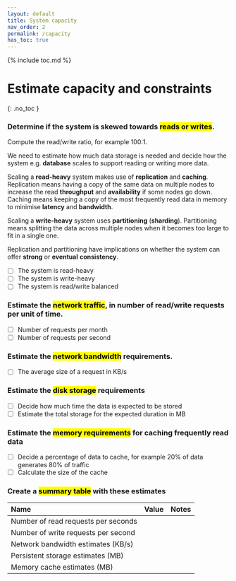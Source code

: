 ```yaml
---
layout: default
title: System capacity
nav_order: 2
permalink: /capacity
has_toc: true
---
```


{% include toc.md %}

# Estimate capacity and constraints
{: .no_toc }

### Determine if the system is skewed towards <mark>reads or writes</mark>.

Compute the read/write ratio, for example 100:1.

<div class="note" markdown="1">

We need to estimate how much data storage is needed and decide how the system e.g. **database** scales to support reading or writing more data.

Scaling a **read-heavy** system makes use of **replication** and **caching**. Replication means having a copy of the same data on multiple nodes to increase the read **throughput** and **availability** if some nodes go down. Caching means keeping a copy of the most frequently read data in memory to minimise **latency** and **bandwidth**.

Scaling a **write-heavy** system uses **partitioning** (**sharding**). Partitioning means splitting the data across multiple nodes when it becomes too large to fit in a single one.

Replication and partitioning have implications on whether the system can offer **strong** or **eventual** **consistency**.

</div>

- [ ] The system is read-heavy
- [ ] The system is write-heavy
- [ ] The system is read/write balanced

### Estimate the <mark>network traffic</mark>, in number of read/write requests per unit of time.

- [ ] Number of requests per month
- [ ] Number of requests per second

### Estimate the <mark>network bandwidth</mark> requirements.

- [ ] The average size of a request in KB/s

### Estimate the <mark>disk storage</mark> requirements

- [ ] Decide how much time the data is expected to be stored
- [ ] Estimate the total storage for the expected duration in MB

### Estimate the <mark>memory requirements</mark> for caching frequently read data

- [ ] Decide a percentage of data to cache, for example 20% of data generates 80% of traffic
- [ ] Calculate the size of the cache

### Create a <mark>summary table</mark> with these estimates

| Name                                | Value | Notes |
| :---------------------------------- | :---- | :---- |
| Number of read requests per seconds |       |       |
| Number of write requests per second |       |       |
| Network bandwidth estimates (KB/s)  |       |       |
| Persistent storage estimates (MB)   |       |       |
| Memory cache estimates (MB)         |       |       |
